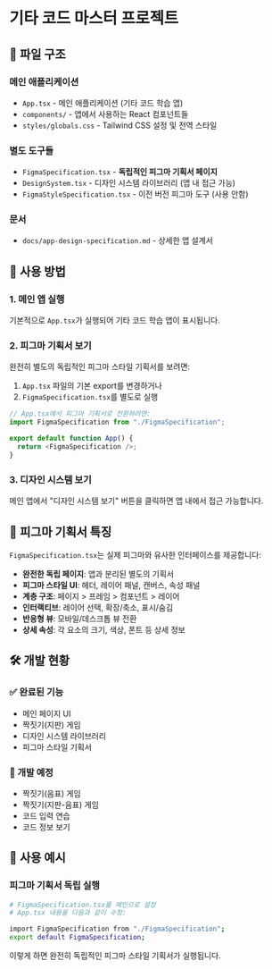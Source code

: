 # 기타 코드 마스터 프로젝트

## 📁 파일 구조

### 메인 애플리케이션
- `App.tsx` - 메인 애플리케이션 (기타 코드 학습 앱)
- `components/` - 앱에서 사용하는 React 컴포넌트들
- `styles/globals.css` - Tailwind CSS 설정 및 전역 스타일

### 별도 도구들
- `FigmaSpecification.tsx` - **독립적인 피그마 기획서 페이지**
- `DesignSystem.tsx` - 디자인 시스템 라이브러리 (앱 내 접근 가능)
- `FigmaStyleSpecification.tsx` - 이전 버전 피그마 도구 (사용 안함)

### 문서
- `docs/app-design-specification.md` - 상세한 앱 설계서

## 🎯 사용 방법

### 1. 메인 앱 실행
기본적으로 `App.tsx`가 실행되어 기타 코드 학습 앱이 표시됩니다.

### 2. 피그마 기획서 보기
완전히 별도의 독립적인 피그마 스타일 기획서를 보려면:
1. `App.tsx` 파일의 기본 export를 변경하거나
2. `FigmaSpecification.tsx`를 별도로 실행

```typescript
// App.tsx에서 피그마 기획서로 전환하려면:
import FigmaSpecification from "./FigmaSpecification";

export default function App() {
  return <FigmaSpecification />;
}
```

### 3. 디자인 시스템 보기
메인 앱에서 "디자인 시스템 보기" 버튼을 클릭하면 앱 내에서 접근 가능합니다.

## 🎨 피그마 기획서 특징

`FigmaSpecification.tsx`는 실제 피그마와 유사한 인터페이스를 제공합니다:

- **완전한 독립 페이지**: 앱과 분리된 별도의 기획서
- **피그마 스타일 UI**: 헤더, 레이어 패널, 캔버스, 속성 패널
- **계층 구조**: 페이지 > 프레임 > 컴포넌트 > 레이어
- **인터랙티브**: 레이어 선택, 확장/축소, 표시/숨김
- **반응형 뷰**: 모바일/데스크톱 뷰 전환
- **상세 속성**: 각 요소의 크기, 색상, 폰트 등 상세 정보

## 🛠 개발 현황

### ✅ 완료된 기능
- 메인 페이지 UI
- 짝짓기(지판) 게임
- 디자인 시스템 라이브러리
- 피그마 스타일 기획서

### 🚧 개발 예정
- 짝짓기(음표) 게임
- 짝짓기(지판-음표) 게임  
- 코드 입력 연습
- 코드 정보 보기

## 📝 사용 예시

### 피그마 기획서 독립 실행
```bash
# FigmaSpecification.tsx를 메인으로 설정
# App.tsx 내용을 다음과 같이 수정:

import FigmaSpecification from "./FigmaSpecification";
export default FigmaSpecification;
```

이렇게 하면 완전히 독립적인 피그마 스타일 기획서가 실행됩니다.